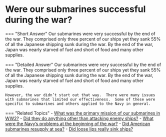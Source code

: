 # Were our submarines successful during the war?


=== "Short Answer"
    Our submarines were very successful by the end of the war. They comprised only three percent of our ships yet they sank 55% of all the Japanese shipping sunk during the war. By the end of the war, Japan was nearly starved of fuel and short of food and many other supplies.

=== "Detailed Answer"
    Our submarines were very successful by the end of the war.  They comprised only three percent of our ships yet they sank 55% of all the Japanese shipping sunk during the war.  By the end of the war, Japan was nearly starved of fuel and short of food and many other supplies.

    However, the war didn’t start out that way.  There were many issues with submarines that limited our effectiveness.  Some of these were specific to submarines and others applied to the Navy in general.

=== "Related Topics"
    - [What was the primary mission of our submarines in WW2?](./what-was-the-primary-mission-of-our-submarines-in-ww2.md)
    - [Did they do anything other than attacking enemy ships?](./did-they-do-anything-other-than-attacking-enemy-ships.md)
    - [What were the Navy’s problems at the beginning of the war?](./what-were-the-navys-problems-at-the-beginning-of-the-war.md)
    - [Did American submarines resupply at sea?](./did-american-submarines-resupply-at-sea.md)
    - [Did loose lips really sink ships?](./did-loose-lips-really-sink-ships.md)
